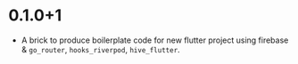 # 0.1.0+1

- A brick to produce boilerplate code for new flutter project using firebase & `go_router`, `hooks_riverpod`, `hive_flutter`.

